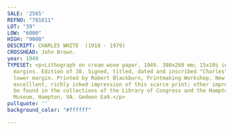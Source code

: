 ```yaml
---
SALE: '2565'
REFNO: "781611"
LOT: "39"
LOW: "6000"
HIGH: "9000"
DESCRIPT: CHARLES WHITE  (1918 - 1979)
CROSSHEAD: John Brown.
year: 1949
TYPESET: <p>Lithograph on cream wove paper, 1949. 380x260 mm; 15x10¼ inches, full
  margins. Edition of 30. Signed, titled, dated and inscribed "Charles" in pencil,
  lower margin. Printed by Robert Blackburn, Printmaking Workshop, New York. </p><p>An
  excelllent, richly inked impression of this scarce print; other impressions can
  be found in the collections of the Library of Congress and the Hampton University
  Museum, Hampton, VA. Gedeon Ea9.</p>
pullquote: ''
background_color: "#ffffff"

---
```

